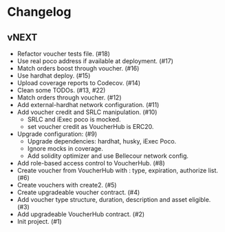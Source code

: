 # Changelog

## vNEXT
- Refactor voucher tests file. (#18)
- Use real poco address if available at deployment. (#17)
- Match orders boost through voucher. (#16)
- Use hardhat deploy. (#15)
- Upload coverage reports to Codecov. (#14)
- Clean some TODOs. (#13, #22)
- Match orders through voucher. (#12)
- Add external-hardhat network configuration. (#11)
- Add voucher credit and SRLC manipulation. (#10)
    - SRLC and iExec poco is mocked.
    - set voucher credit as VoucherHub is ERC20.
- Upgrade configuration: (#9)
    - Upgrade dependencies: hardhat, husky, iExec Poco.
    - Ignore mocks in coverage.
    - Add solidity optimizer and use Bellecour network config.
- Add role-based access control to VoucherHub. (#8)
- Create voucher from VoucherHub with : type, expiration, authorize list. (#6)
- Create vouchers with create2. (#5)
- Create upgradeable voucher contract. (#4)
- Add voucher type structure, duration, description and asset eligible. (#3)
- Add upgradeable VoucherHub contract. (#2)
- Init project. (#1)
